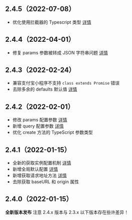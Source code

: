 ## 2.4.5（2022-07-08）
- 优化使用拦截器的 Typescript 类型 [详情](https://uniajax.ponjs.com/api#interceptors)

## 2.4.4（2022-04-01）
- 修复 params 参数被转成 JSON 字符串问题 [详情](https://uniajax.ponjs.com/api/config#params)

## 2.4.3（2022-02-24）
- 兼容支付宝小程序不支持 `class extends Promise` 错误
- 去除多余的 defaults 默认值 [详情](https://uniajax.ponjs.com/api#defaults)

## 2.4.2（2022-02-01）
- 修改 params 配置参数 [详情](https://uniajax.ponjs.com/api/config#params)
- 新增 query 配置参数 [详情](https://uniajax.ponjs.com/api/config#query)
- 优化 create 方法的 TypeScript 参数类型

## 2.4.1（2022-01-15）

- 全新的获取实例配置机制 [详情](https://uniajax.ponjs.com/guide/instance#实例配置)
- 新增全局默认配置 [详情](https://uniajax.ponjs.com/guide/instance#全局配置)
- 新增获取请求地址方法 [详情](https://uniajax.ponjs.com/api#geturl)
- 去除获取 baseURL 和 origin 属性

## 2.4.0（2022-01-15）

**全新版本发布**
注意 2.4.x 版本与 2.3.x 以下版本存在些许差异！
